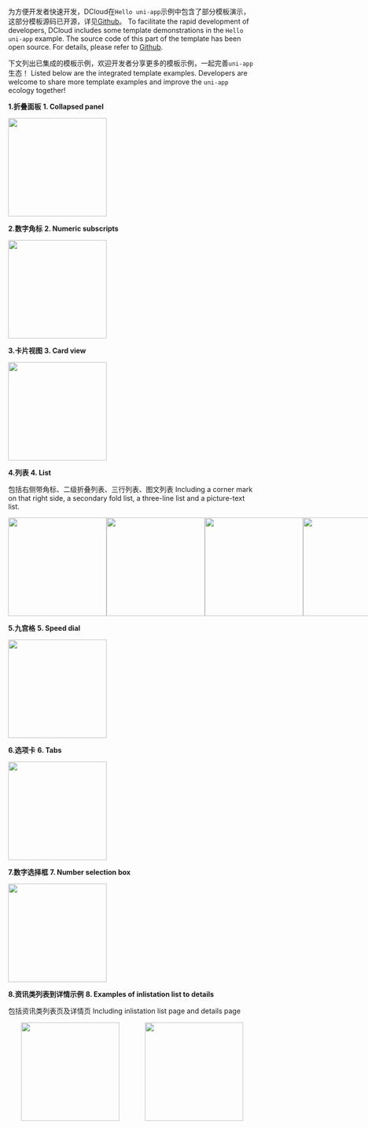 
为方便开发者快速开发，DCloud在```Hello uni-app```示例中包含了部分模板演示，这部分模板源码已开源，详见[Github](https://github.com/dcloudio/uni-app/tree/master/examples/hello-uniapp/pages/template)。
To facilitate the rapid development of developers, DCloud includes some template demonstrations in the `Hello uni-app` example. The source code of this part of the template has been open source. For details, please refer to [Github](https://github.com/dcloudio/uni-app/tree/master/examples/hello-uniapp/pages/template).

下文列出已集成的模板示例，欢迎开发者分享更多的模板示例，一起完善```uni-app```生态！
Listed below are the integrated template examples. Developers are welcome to share more template examples and improve the `uni-app` ecology together!

**1.折叠面板**
**1. Collapsed panel**

<img src="//img.cdn.aliyun.dcloud.net.cn/guide/uniapp/template-01.jpg" width="200"/>

**2.数字角标**
**2. Numeric subscripts**

<img src="//img.cdn.aliyun.dcloud.net.cn/guide/uniapp/template-02.jpg" width="200"/>

**3.卡片视图**
**3. Card view**

<img src="//img.cdn.aliyun.dcloud.net.cn/guide/uniapp/template-03.jpg" width="200"/>

**4.列表**
**4. List**

包括右侧带角标、二级折叠列表、三行列表、图文列表
Including a corner mark on that right side, a secondary fold list, a three-line list and a picture-text list.

<div style="display:flex;justify-content: space-around;">
	<div style="display:flex;align-items: center;flex-direction: column;">
		<img src="//img.cdn.aliyun.dcloud.net.cn/guide/uniapp/template-04.jpg" width="200"/>
	</div>
	<div style="display:flex;align-items: center;flex-direction: column;">
		<img src="//img.cdn.aliyun.dcloud.net.cn/guide/uniapp/template-05.jpg" width="200"/>
	</div>
	<div style="display:flex;align-items: center;flex-direction: column;">
		<img src="//img.cdn.aliyun.dcloud.net.cn/guide/uniapp/template-06.jpg" width="200"/>
	</div>
	<div style="display:flex;align-items: center;flex-direction: column;">
		<img src="//img.cdn.aliyun.dcloud.net.cn/guide/uniapp/template-07.jpg" width="200"/>
	</div>
</div>

**5.九宫格**
**5. Speed dial**

<img src="//img.cdn.aliyun.dcloud.net.cn/guide/uniapp/template-08.jpg" width="200"/>

**6.选项卡**
**6. Tabs**

<img src="//img.cdn.aliyun.dcloud.net.cn/guide/uniapp/template-09.jpg" width="200"/>

**7.数字选择框**
**7. Number selection box**

<img src="//img.cdn.aliyun.dcloud.net.cn/guide/uniapp/template-10.jpg" width="200"/>

**8.资讯类列表到详情示例**
**8. Examples of inlistation list to details**

包括资讯类列表页及详情页
Including inlistation list page and details page

<div style="display:flex;justify-content: space-around;">
	<div style="display:flex;align-items: center;flex-direction: column;">
		<img src="//img.cdn.aliyun.dcloud.net.cn/guide/uniapp/template-11.jpg" width="200"/>
	</div>
	<div style="display:flex;align-items: center;flex-direction: column;">
		<img src="//img.cdn.aliyun.dcloud.net.cn/guide/uniapp/template-12.jpg" width="200"/>
	</div>
</div>

